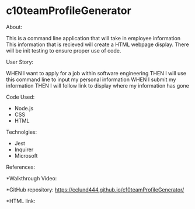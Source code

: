 # c10teamProfileGenerator

About:

This is a command line application that will take in employee information
This information that is recieved will create a HTML webpage display. There 
will be init testing to ensure proper use of code.  

User Story:

WHEN I want to apply for a job within software engineering
THEN I will use this command line to input my personal information
WHEN I submit my information
THEN I will follow link to display where my information has gone

Code Used:

* Node.js
* CSS
* HTML

Technolgies: 

- Jest
- Inquirer
- Microsoft 

References:

*Walkthrough Video:

*GitHub repository: 
https://cclund444.github.io/c10teamProfileGenerator/

*HTML link: 